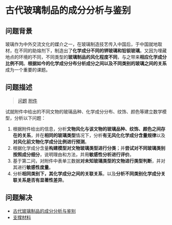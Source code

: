 # 古代玻璃制品的成分分析与鉴别

## 问题背景

玻璃作为中外交流文化的媒介之一，在玻璃制造技艺传入中国后，于中国就地取材，在不同的助熔剂下，制造出了**化学成分不同的钾玻璃和铅钡玻璃**。又因为埋藏地点的环境的不同，不同类型的**玻璃制品的风化程度不同**，与之带来**相应化学成分比例不同**。**根据如今的化学成分分布分析成分之间以及不同类别的玻璃之间的关系**成为一个重要的课题。



## 问题描述

>  [问题](问题.pdf)    [附件](附件.xlsx)

试就附件中给出的不同文物的玻璃品种、化学成分分布、纹饰、颜色等建立数学模型，分析以下问题：

1. 根据附件给出的信息，分析**文物风化与该文物的玻璃品种、纹饰、颜色之间存在的关系**，并在**相同的玻璃类型**情况下，分析**有无风化化学成分含量规律**以及**对风化前文物化学成分比例进行预测**。
2. 根据化学成分含量**构建模型对文物玻璃类型进行分类**；并**尝试对不同玻璃类别按照成分细分**，说明理由和方法，并用**敏感性分析进行评价**。
3. 基于第二问，对附件中表单三数据**对未知玻璃类型的文物进行类型判断**，并对其进行**敏感性度量**。
4. 分析**相同类别下，其化学成分之间的关联关系**，以及**分析不同类别化学成分关联关系是否有显著性差异**。



## 问题解决

- [古代玻璃制品的成分分析与鉴别](古代玻璃制品的成分分析与鉴别.pdf) 
- [支撑材料](./支撑材料) 



